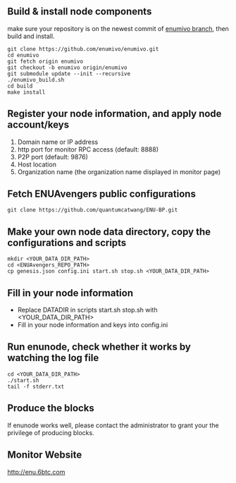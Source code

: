 
## Build & install node components
make sure your repository is on the newest commit of [enumivo branch](https://github.com/enumivo/enumivo.git), then build and install.

```
git clone https://github.com/enumivo/enumivo.git
cd enumivo
git fetch origin enumivo
git checkout -b enumivo origin/enumivo
git submodule update --init --recursive
./enumivo_build.sh
cd build
make install
```
## Register your node information, and apply node account/keys
1. Domain name or IP address
1. http port for monitor RPC access (default: 8888)
1. P2P port (default: 9876)
1. Host location
1. Organization name (the organization name displayed in monitor page)

## Fetch ENUAvengers public configurations

```
git clone https://github.com/quantumcatwang/ENU-BP.git
```
## Make your own node data directory, copy the configurations and scripts
```
mkdir <YOUR_DATA_DIR_PATH>
cd <ENUAvengers_REPO_PATH>
cp genesis.json config.ini start.sh stop.sh <YOUR_DATA_DIR_PATH>
```
## Fill in your node information
- Replace DATADIR in scripts start.sh stop.sh with <YOUR_DATA_DIR_PATH> 
- Fill in your node information and keys into config.ini

## Run enunode, check whether it works by watching the log file

```
cd <YOUR_DATA_DIR_PATH>
./start.sh
tail -f stderr.txt
```
## Produce the blocks
If enunode works well, please contact the administrator to grant your the privilege of producing blocks.


## Monitor Website
http://enu.6btc.com

